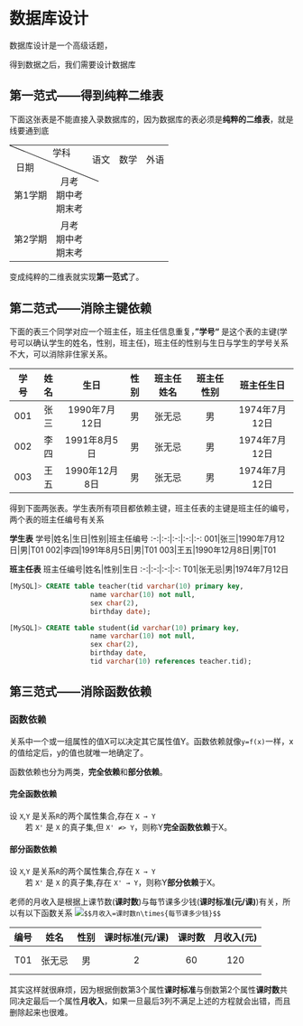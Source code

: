 # 数据库设计
数据库设计是一个高级话题，

得到数据之后，我们需要设计数据库

## 第一范式——得到纯粹二维表
下面这张表是不能直接入录数据库的，因为数据库的表必须是**纯粹的二维表**，就是线要通到底

<style>
table {
	border-collapse: collapse;
}
  
td {
	text-align: center;
	height: 50px; /*这里需要自己调整，根据自己的需求调整高度*/
	position: relative;
}
td[class=first]{
	width: 100px;
}
td[class=first]:before {
	content: "";
    position: absolute;
    width: 1px;
    height: 170px;
    top: 0;
    left: 0;
    background-color: #000;
    display: block;
    transform: rotate(-68deg);
    transform-origin: top;
    -ms-transform: rotate(-65deg);
    -ms-transform-origin: top;
}

.title1{
	position: absolute;
	top: 0px;
	right:30px;
}
.title2{
	position: absolute;
	top: 26px;
	right:95px;
}

</style>
<table>
		<tr>
			<td class="first" colspan="2"><span class="title1">学科</span><br><span class="title2">日期</span></td>
			<td>语文</td>
			<td>数学</td>
			<td>外语</td>
		</tr>
		<tr>
			<td>第1学期</td>
			<td>月考<br>期中考<br>期末考</td>
			<td> </td>
			<td> </td>
			<td> </td>
		</tr>
		<tr>
			<td>第2学期</td>
			<td>月考<br>期中考<br>期末考</td>
			<td> </td>
			<td> </td>
			<td> </td>
		</tr>
	</table>



变成纯粹的二维表就实现**第一范式**了。

## 第二范式——消除主键依赖
下面的表三个同学对应一个班主任，班主任信息重复，**”学号“** 是这个表的主键(学号可以确认学生的姓名，性别，班主任)，班主任的性别与生日与学生的学号关系不大，可以消除非住家关系。

学号|姓名|生日|性别|班主任姓名|班主任性别|班主任生日
:-:|:-:|:-:|:-:|:-:|:-:|:-:
001|张三|1990年7月12日|男|张无忌|男|1974年7月12日
002|李四|1991年8月5日|男|张无忌|男|1974年7月12日
003|王五|1990年12月8日|男|张无忌|男|1974年7月12日

得到下面两张表。学生表所有项目都依赖主键，班主任表的主键是班主任的编号，两个表的班主任编号有关系

**学生表**
学号|姓名|生日|性别|班主任编号
:-:|:-:|:-:|:-:|:-:
001|张三|1990年7月12日|男|T01
002|李四|1991年8月5日|男|T01
003|王五|1990年12月8日|男|T01

**班主任表**
班主任编号|姓名|性别|生日
:-:|:-:|:-:|:-:
T01|张无忌|男|1974年7月12日

```SQL
[MySQL]> CREATE table teacher(tid varchar(10) primary key,  
                    name varchar(10) not null,
                    sex char(2), 
                    birthday date);

[MySQL]> CREATE table student(id varchar(10) primary key,  
                    name varchar(10) not null,
                    sex char(2), 
                    birthday date,
                    tid varchar(10) references teacher.tid);
```

## 第三范式——消除函数依赖
### 函数依赖
关系中一个或一组属性的值X可以决定其它属性值Y。函数依赖就像```y=f(x)```一样，x的值给定后，y的值也就唯一地确定了。

函数依赖也分为两类，**完全依赖**和**部分依赖**。

#### 完全函数依赖
设 ```X```,```Y``` 是关系```R```的两个属性集合,存在 ```X → Y``` <br>&emsp;&emsp;若 ```X'``` 是 ```X``` 的真子集,但 ```X' ≠> Y```，则称Y**完全函数依赖**于X。

#### 部分函数依赖
设 ```X```,```Y``` 是关系```R```的两个属性集合,存在 ```X → Y``` <br>&emsp;&emsp;若 ```X'``` 是 ```X``` 的真子集,存在 ```X' → Y```，则称Y**部分依赖**于X。


老师的月收入是根据上课节数(**课时数**)与每节课多少钱(**课时标准(元/课)**)有关，所以有以下函数关系
![](http://latex.codecogs.com/gif.latex?月收入=课时数n\times{每节课多少钱})```$$月收入=课时数n\times{每节课多少钱}$$```

编号|姓名|性别|课时标准(元/课)|课时数|月收入(元)
:-:|:-:|:-:|:-:|:-:|:-:
T01|张无忌|男|2|60|120

其实这样就很麻烦，因为根据倒数第3个属性**课时标准**与倒数第2个属性**课时数**共同决定最后一个属性**月收入**，如果一旦最后3列不满足上述的方程就会出错，而且删除起来也很难。
